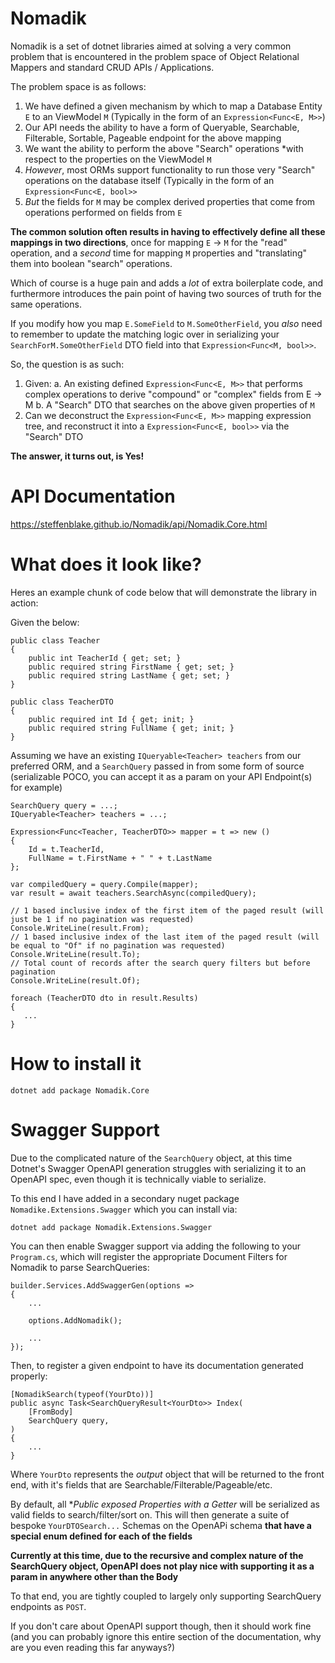 # Nomadik

Nomadik is a set of dotnet libraries aimed at solving a very common problem that is encountered in the problem space of Object Relational Mappers and standard CRUD APIs / Applications.

The problem space is as follows:

1. We have defined a given mechanism by which to map a Database Entity `E` to an ViewModel `M` (Typically in the form of an `Expression<Func<E, M>>`)
2. Our API needs the ability to have a form of Queryable, Searchable, Filterable, Sortable, Pageable endpoint for the above mapping
3. We want the ability to perform the above "Search" operations *with respect to the properties on the ViewModel `M`
4. *However*, most ORMs support functionality to run those very "Search" operations on the database itself (Typically in the form of an `Expression<Func<E, bool>>`
5. *But* the fields for `M` may be complex derived properties that come from operations performed on fields from `E`

**The common solution often results in having to effectively define all these mappings in two directions**, once for mapping `E` -> `M` for the "read" operation, and a *second* time for mapping `M` properties and "translating" them into boolean "search" operations.

Which of course is a huge pain and adds a *lot* of extra boilerplate code, and furthermore introduces the pain point of having two sources of truth for the same operations.

If you modify how you map `E.SomeField` to `M.SomeOtherField`, you *also* need to remember to update the matching logic over in serializing your `SearchForM.SomeOtherField` DTO field into that `Expression<Func<M, bool>>`.

So, the question is as such:

1. Given:
  a. An existing defined `Expression<Func<E, M>>` that performs complex operations to derive "compound" or "complex" fields from E -> M
  b. A "Search" DTO that searches on the above given properties of `M`
2. Can we deconstruct the `Expression<Func<E, M>>` mapping expression tree, and reconstruct it into a `Expression<Func<E, bool>>` via the "Search" DTO

**The answer, it turns out, is Yes!**

# API Documentation
https://steffenblake.github.io/Nomadik/api/Nomadik.Core.html

# What does it look like?

Heres an example chunk of code below that will demonstrate the library in action:

Given the below:
```
public class Teacher 
{
    public int TeacherId { get; set; }
    public required string FirstName { get; set; }
    public required string LastName { get; set; }
}

public class TeacherDTO
{
    public required int Id { get; init; }
    public required string FullName { get; init; }
}
```

Assuming we have an existing `IQueryable<Teacher> teachers` from our preferred ORM, and a `SearchQuery` passed in from some form of source (serializable POCO, you can accept it as a param on your API Endpoint(s) for example)

```
SearchQuery query = ...;
IQueryable<Teacher> teachers = ...;

Expression<Func<Teacher, TeacherDTO>> mapper = t => new ()
{
    Id = t.TeacherId,
    FullName = t.FirstName + " " + t.LastName
};

var compiledQuery = query.Compile(mapper);
var result = await teachers.SearchAsync(compiledQuery);

// 1 based inclusive index of the first item of the paged result (will just be 1 if no pagination was requested)
Console.WriteLine(result.From);
// 1 based inclusive index of the last item of the paged result (will be equal to "Of" if no pagination was requested)
Console.WriteLine(result.To);
// Total count of records after the search query filters but before pagination
Console.WriteLine(result.Of);

foreach (TeacherDTO dto in result.Results)
{
   ...
}
```

# How to install it

```
dotnet add package Nomadik.Core
```

# Swagger Support

Due to the complicated nature of the `SearchQuery` object, at this time Dotnet's Swagger OpenAPI generation struggles with serializing it to an OpenAPI spec, even though it is technically viable to serialize.

To this end I have added in a secondary nuget package `Nomadike.Extensions.Swagger` which you can install via:
```
dotnet add package Nomadik.Extensions.Swagger
```

You can then enable Swagger support via adding the following to your `Program.cs`, which will register the appropriate Document Filters for Nomadik to parse SearchQueries:
```
builder.Services.AddSwaggerGen(options =>
{
    ...

    options.AddNomadik();

    ...
});
```

Then, to register a given endpoint to have its documentation generated properly:
```
[NomadikSearch(typeof(YourDto))]
public async Task<SearchQueryResult<YourDto>> Index(
    [FromBody]
    SearchQuery query,
)
{
    ...
}
```
Where `YourDto` represents the *output* object that will be returned to the front end, with it's fields that are Searchable/Filterable/Pageable/etc.

By default, all **Public exposed Properties with a Getter* will be serialized as valid fields to search/filter/sort on. This will then generate a suite of bespoke `YourDTOSearch...` Schemas on the OpenAPi schema **that have a special enum defined for each of the fields**

**Currently at this time, due to the recursive and complex nature of the SearchQuery object, OpenAPI does not play nice with supporting it as a param in anywhere other than the Body**

To that end, you are tightly coupled to largely only supporting SearchQuery endpoints as `POST`.

If you don't care about OpenAPI support though, then it should work fine (and you can probably ignore this entire section of the documentation, why are you even reading this far anyways?)
